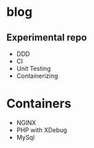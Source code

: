 # blog

## Experimental repo

- DDD
- CI
- Unit Testing
- Containerizing

# Containers

- NGINX
- PHP with XDebug
- MySql

